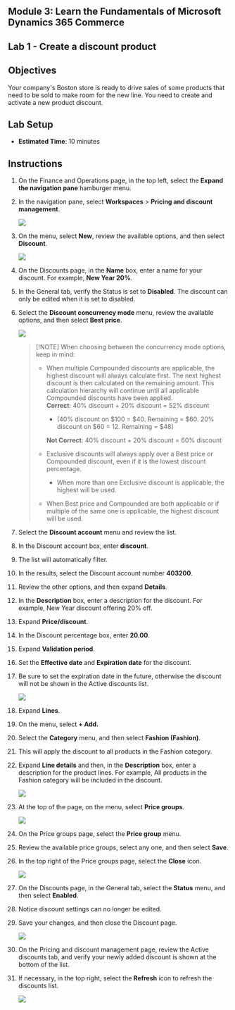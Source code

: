 ## Module 3: Learn the Fundamentals of Microsoft Dynamics 365 Commerce

## Lab 1 - Create a discount product

## Objectives

Your company's Boston store is ready to drive sales of some products that need to be sold to make room for the new line. You need to create and activate a new product discount.

## Lab Setup

   - **Estimated Time**: 10 minutes

## Instructions

1. On the Finance and Operations page, in the top left, select the **Expand the navigation pane** hamburger menu.

1. In the navigation pane, select **Workspaces** > **Pricing and discount management**.

    ![](./media/dp1.png)

1. On the menu, select **New**, review the available options, and then select **Discount**.

    ![](./media/dp2.png)

1. On the Discounts page, in the **Name** box, enter a name for your discount. For example, **New Year 20%**.

1. In the General tab, verify the Status is set to **Disabled**. The discount can only be edited when it is set to disabled.

1. Select the **Discount concurrency mode** menu, review the available options, and then select **Best price**.

    ![](./media/dp3.png)

    >[!NOTE] When choosing between the concurrency mode options, keep in mind:
    >
    >  - When multiple Compounded discounts are applicable, the highest discount will always calculate first.  The next highest discount is then calculated on the remaining amount.  This calculation hierarchy will continue until all applicable Compounded discounts have been applied.  
    >    **Correct**: 40% discount + 20% discount = 52% discount  
    >      - (40% discount on $100 = $40. Remaining = $60.  20% discount on $60 = 12. Remaining = $48)  
    >
    >    **Not Correct**: 40% discount + 20% discount = 60% discount
    >
    >  - Exclusive discounts will always apply over a Best price or Compounded discount, even if it is the lowest discount percentage.
    >    - When more than one Exclusive discount is applicable, the highest will be used.
    >  - When Best price and Compounded are both applicable or if multiple of the same one is applicable, the highest discount will be used.

1. Select the **Discount account** menu and review the list.

1. In the Discount account box, enter **discount**.

1. The list will automatically filter.

1. In the results, select the Discount account number **403200**.

1. Review the other options, and then expand **Details**.

1. In the **Description** box, enter a description for the discount. For example, New Year discount offering 20% off.

1. Expand **Price/discount**.

1. In the Discount percentage box, enter **20.00**.

1. Expand **Validation period**.

1. Set the **Effective date** and **Expiration date** for the discount.

1. Be sure to set the expiration date in the future, otherwise the discount will not be shown in the Active discounts list.

    ![](./media/dp4.png)

1. Expand **Lines**.

1. On the menu, select **+ Add.**

1. Select the **Category** menu, and then select **Fashion (Fashion)**.

1. This will apply the discount to all products in the Fashion category.

1. Expand **Line details** and then, in the **Description** box, enter a description for the product lines. For example, All products in the Fashion category will be included in the discount.

    ![](./media/dp5.png)

1. At the top of the page, on the menu, select **Price groups**.

    ![](./media/dp6.png)

1. On the Price groups page, select the **Price group** menu.

1. Review the available price groups, select any one, and then select **Save**.

1. In the top right of the Price groups page, select the **Close** icon.

    ![](./media/dp7.png)

1. On the Discounts page, in the General tab, select the **Status** menu, and then select **Enabled**.

1. Notice discount settings can no longer be edited.

1. Save your changes, and then close the Discount page.

    ![](./media/dp8.png)

1. On the Pricing and discount management page, review the Active discounts tab, and verify your newly added discount is shown at the bottom of the list.

1. If necessary, in the top right, select the **Refresh** icon to refresh the discounts list.

    ![](./media/dp9.png)
